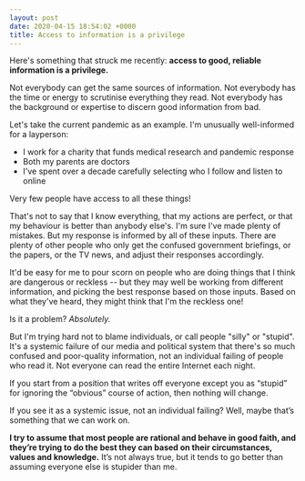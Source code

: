 ```yaml
---
layout: post
date: 2020-04-15 18:54:02 +0000
title: Access to information is a privilege
---
```


Here's something that struck me recently: **access to good, reliable information is a privilege.**

Not everybody can get the same sources of information.
Not everybody has the time or energy to scrutinise everything they read.
Not everybody has the background or expertise to discern good information from bad.

Let's take the current pandemic as an example.
I'm unusually well-informed for a layperson:

-   I work for a charity that funds medical research and pandemic response
-   Both my parents are doctors
-   I've spent over a decade carefully selecting who I follow and listen to online

Very few people have access to all these things!

That's not to say that I know everything, that my actions are perfect, or that my behaviour is better than anybody else's.
I'm sure I've made plenty of mistakes.
But my response is informed by all of these inputs.
There are plenty of other people who only get the confused government briefings, or the papers, or the TV news, and adjust their responses accordingly.

It'd be easy for me to pour scorn on people who are doing things that I think are dangerous or reckless -- but they may well be working from different information, and picking the best response based on those inputs.
Based on what they've heard, they might think that I'm the reckless one!

Is it a problem?
*Absolutely.*

But I'm trying hard not to blame individuals, or call people "silly" or "stupid".
It's a systemic failure of our media and political system that there's so much confused and poor-quality information, not an individual failing of people who read it.
Not everyone can read the entire Internet each night.

If you start from a position that writes off everyone except you as “stupid” for ignoring the “obvious” course of action, then nothing will change.

If you see it as a systemic issue, not an individual failing?
Well, maybe that’s something that we can work on.

**I try to assume that most people are rational and behave in good faith, and they’re trying to do the best they can based on their circumstances, values and knowledge.**
It’s not always true, but it tends to go better than assuming everyone else is stupider than me.
